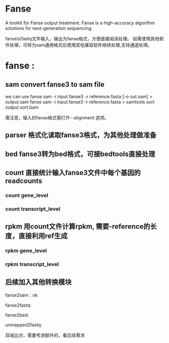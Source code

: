 # Fanse
A toolkit for Fanse output treatment. Fanse is a high-accuracy algorithm solutions for next-generation sequencing. 

fanse以fastq文件输入，输出为fanse格式，方便直接阅读处理。
如需使用其他软件处理，可转为sam通用格式后使用其他兼容软件继续处理,支持通道处理。

# fanse :
 ## sam  convert fanse3 to sam file
 we can use 
 fanse sam -i input.fanse3 -r reference.fasta [-o out.sam] > output.sam
 fanse sam -i input.fanse3 -r reference.fasta  > samtools sort output.sort.bam

需注意，输入的fanse格式需打开--alignment 选项。

## parser  格式化读取fanse3格式，为其他处理做准备

## bed fanse3转为bed格式，可接bedtools直接处理

## count  直接统计输入fanse3文件中每个基因的readcounts
 ### count gene_level
 ### count transcript_level
## rpkm 用count文件计算rpkm, 需要-reference的长度，直接利用ref生成
 ### rpkm gene_level
 ### rpkm transcript_level


## 后续加入其他转换模块
fanse2sam：ok

fanse2fastq:

fanse2bed:

unmapped2fastq:

双端比对，需要考虑额外的，看后续需求
